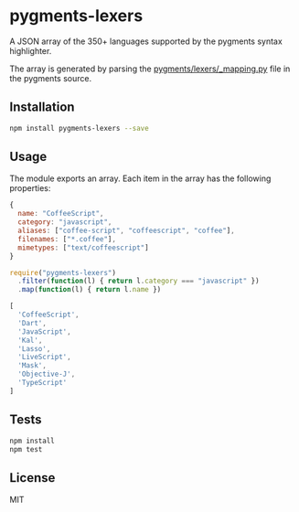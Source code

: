 # pygments-lexers

A JSON array of the 350+ languages supported by the pygments syntax highlighter.

The array is generated by parsing the [pygments/lexers/_mapping.py](https://bitbucket.org/birkenfeld/pygments-main/src/41771329a71bc4ab86b0d4412d5933d95b658dfd/pygments/lexers/_mapping.py?at=default) file in the pygments source.

## Installation

```sh
npm install pygments-lexers --save
```

## Usage

The module exports an array. Each item in the array has the following properties:

```js
{
  name: "CoffeeScript",
  category: "javascript",
  aliases: ["coffee-script", "coffeescript", "coffee"],
  filenames: ["*.coffee"],
  mimetypes: ["text/coffeescript"]
}
```

```js
require("pygments-lexers")
  .filter(function(l) { return l.category === "javascript" })
  .map(function(l) { return l.name })

[
  'CoffeeScript',
  'Dart',
  'JavaScript',
  'Kal',
  'Lasso',
  'LiveScript',
  'Mask',
  'Objective-J',
  'TypeScript'
]
```

## Tests

```sh
npm install
npm test
```

## License

MIT
